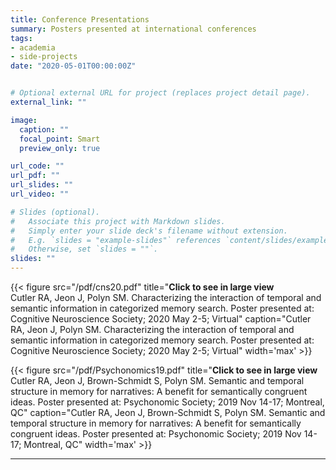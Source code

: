 ```yaml
---
title: Conference Presentations
summary: Posters presented at international conferences
tags:
- academia
- side-projects
date: "2020-05-01T00:00:00Z"


# Optional external URL for project (replaces project detail page).
external_link: ""

image:
  caption: ""
  focal_point: Smart
  preview_only: true

url_code: ""
url_pdf: ""
url_slides: ""
url_video: ""

# Slides (optional).
#   Associate this project with Markdown slides.
#   Simply enter your slide deck's filename without extension.
#   E.g. `slides = "example-slides"` references `content/slides/example-slides.md`.
#   Otherwise, set `slides = ""`.
slides: ""
---
```


{{< figure src="/pdf/cns20.pdf" title="<b>Click to see in large view</b><br>Cutler RA, Jeon J, Polyn SM. Characterizing the interaction of temporal and semantic information in categorized memory search. Poster presented at: Cognitive Neuroscience Society; 2020 May 2-5; Virtual"  caption="Cutler RA, Jeon J, Polyn SM. Characterizing the interaction of temporal and semantic information in categorized memory search. Poster presented at: Cognitive Neuroscience Society; 2020 May 2-5; Virtual" width='max' >}}

{{< figure src="/pdf/Psychonomics19.pdf" title="<b>Click to see in large view</b><br>Cutler RA, Jeon J, Brown-Schmidt S, Polyn SM. Semantic and temporal structure in memory for narratives: A benefit for semantically congruent ideas. Poster presented at: Psychonomic Society; 2019 Nov 14-17; Montreal, QC"  caption="Cutler RA, Jeon J, Brown-Schmidt S, Polyn SM. Semantic and temporal structure in memory for narratives: A benefit for semantically congruent ideas. Poster presented at: Psychonomic Society; 2019 Nov 14-17; Montreal, QC" width='max' >}}

---
<br>
